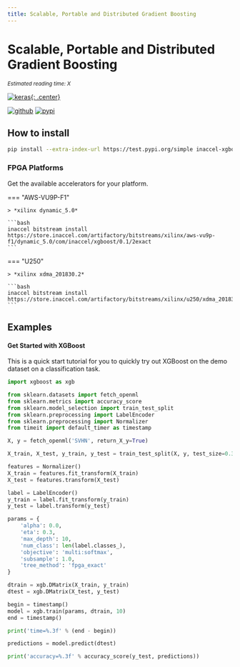 ```yaml
---
title: Scalable, Portable and Distributed Gradient Boosting
---
```


# Scalable, Portable and Distributed Gradient Boosting

*<small id="time">Estimated reading time: X</small>*

[![keras](/img/xgboost.png){: .center}](https://xgboost.ai)

[![github](https://img.shields.io/static/v1?logo=GitHub&color=181717&label=GitHub&message=Code&style=for-the-badge)](https://github.com/inaccel/xgboost)
[![pypi](https://img.shields.io/static/v1?logo=PyPI&color=3775a9&label=PyPI&message=Package&style=for-the-badge)](https://test.pypi.org/project/inaccel-xgboost)

## How to install

```bash
pip install --extra-index-url https://test.pypi.org/simple inaccel-xgboost
```

### FPGA Platforms

Get the available accelerators for your platform.

=== "AWS-VU9P-F1"

	> *xilinx dynamic_5.0*

	```bash
	inaccel bitstream install https://store.inaccel.com/artifactory/bitstreams/xilinx/aws-vu9p-f1/dynamic_5.0/com/inaccel/xgboost/0.1/2exact
	```

=== "U250"

	> *xilinx xdma_201830.2*

	```bash
	inaccel bitstream install https://store.inaccel.com/artifactory/bitstreams/xilinx/u250/xdma_201830.2/com/inaccel/xgboost/0.2/4exact
	```

## Examples

#### Get Started with XGBoost

This is a quick start tutorial for you to quickly try out XGBoost on the demo
dataset on a classification task.

```python
import xgboost as xgb

from sklearn.datasets import fetch_openml
from sklearn.metrics import accuracy_score
from sklearn.model_selection import train_test_split
from sklearn.preprocessing import LabelEncoder
from sklearn.preprocessing import Normalizer
from timeit import default_timer as timestamp

X, y = fetch_openml('SVHN', return_X_y=True)

X_train, X_test, y_train, y_test = train_test_split(X, y, test_size=0.35)

features = Normalizer()
X_train = features.fit_transform(X_train)
X_test = features.transform(X_test)

label = LabelEncoder()
y_train = label.fit_transform(y_train)
y_test = label.transform(y_test)

params = {
	'alpha': 0.0,
	'eta': 0.3,
	'max_depth': 10,
	'num_class': len(label.classes_),
	'objective': 'multi:softmax',
	'subsample': 1.0,
	'tree_method': 'fpga_exact'
}

dtrain = xgb.DMatrix(X_train, y_train)
dtest = xgb.DMatrix(X_test, y_test)

begin = timestamp()
model = xgb.train(params, dtrain, 10)
end = timestamp()

print('time=%.3f' % (end - begin))

predictions = model.predict(dtest)

print('accuracy=%.3f' % accuracy_score(y_test, predictions))
```
